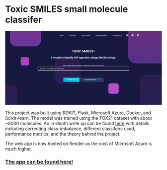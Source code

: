 # Toxic SMILES small molecule classifer

<img src="ts.PNG">

This project was built using RDKIT, Flask, Microsoft Azure, Docker, and Scikit-learn. The model was trained using the TOX21 dataset with about ~8000 molecules. An in-depth write up can be found [here](https://www.gurkamal.com/p53-gc.html) with details including correcting class-imbalance, different classifeirs used, performance metrics, and the theory behind the project.

The web app is now hosted on Render as the cost of Microsoft Azure is much higher. 

### [The app can be found here!](https://toxic-smiles.onrender.com/)
